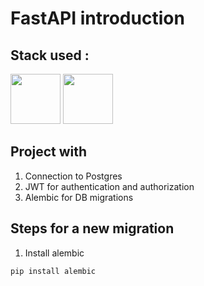 # FastAPI introduction

## Stack used :

<img src="https://cdn.jsdelivr.net/gh/devicons/devicon@latest/icons/fastapi/fastapi-original.svg" height=80 /> <img src="https://cdn.jsdelivr.net/gh/devicons/devicon@latest/icons/postgresql/postgresql-original.svg" height=80 />

## Project with

1. Connection to Postgres
1. JWT for authentication and authorization
1. Alembic for DB migrations

## Steps for a new migration

1. Install alembic
```
pip install alembic
```